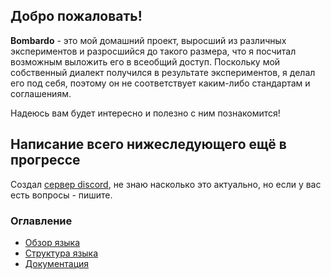 ## Добро пожаловать!

__Bombardo__ - это мой домашний проект, выросший из различных экспериментов и разросшийся до такого размера, что я посчитал возможным выложить его в всеобщий доступ. Поскольку мой собственный диалект получился в результате экспериментов, я делал его под себя, поэтому он не соответствует каким-либо стандартам и соглашениям.

Надеюсь вам будет интересно и полезно с ним познакомится!


## Написание всего нижеследующего ещё в прогрессе

Создал [сервер discord](https://discord.gg/D8JzvRw), не знаю насколько это актуально, но если у вас есть вопросы - пишите.

### Оглавление

* [Обзор языка](Documentation/ABOUT.md)
* [Структура языка](Documentation/LANG.STRUCTURE.md)
* [Документация](Documentation/DOCUMENTATION.md)

